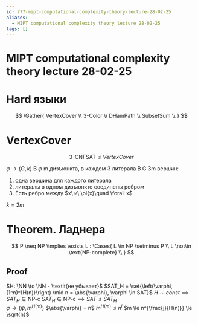 ```yaml
---
id: 777-mipt-computational-complexity-theory-lecture-28-02-25
aliases:
  - MIPT computational complexity theory lecture 28-02-25
tags: []
---
```


# MIPT computational complexity theory lecture 28-02-25

# Hard языки

$$
\Gather{
VertexCover \\
3-Color \\
DHamPath \\
SubsetSum \\
}
$$

# VertexCover

$$
\text{3-CNFSAT} \le VertexCover
$$

$\varphi \to (G,k)$
В $\varphi$ m дизъюнкта, в каждом 3 литерала
В G 3m вершин:

1. одна вершина для каждого литерала
2. литералы в одном дизъюнкте соединены ребром
3. Есть ребро между $x\ и\ \ol{x}\quad \forall x$

$k = 2m$

# Theorem. Ладнера

$$
P \neq NP \implies \exists L : \Cases{
L \in NP \setminus P \\
L \not\in \text{NP-complete} \\
}
$$
## Proof

$H: \NN \to \NN - \textit{не убывает}$
$SAT_H = \set{\left(\varphi, (1^n)^{H(n)}\right) \mid n = \abs{\varphi}, \varphi \in SAT}$
$H \sim const \implies SAT_H \in \text{NP-c}$
$SAT_H \in \text{NP-c} \implies SAT \le SAT_H$
\
$\varphi \to (\psi, m^{H(m)})$
$\abs{\varphi} = n$
$m^{H(m)} \le n^j$ 
$m \le n^{\frac{j}{H(n)}} \le \sqrt{n}$
